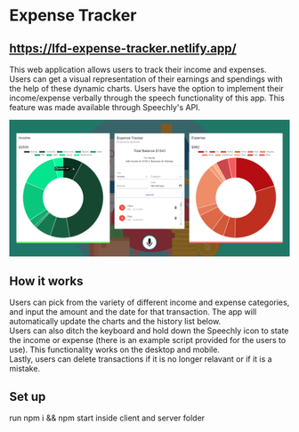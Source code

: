 # Expense Tracker

## https://lfd-expense-tracker.netlify.app/

This web application allows users to track their income and expenses. Users can get a visual representation of their earnings and spendings with the help of these dynamic charts. Users have the option to implement their income/expense verbally through the speech functionality of this app. This feature was made available through Speechly's API.

![alt text](https://github.com/lfdeleon98/expense_tracker/blob/master/public/img/ex.png)

## How it works

Users can pick from the variety of different income and expense categories, and input the amount and the date for that transaction. The app will automatically update the charts and the history list below.
<br>
Users can also ditch the keyboard and hold down the Speechly icon to state the income or expense (there is an example script provided for the users to use). This functionality works on the desktop and mobile.
<br>
Lastly, users can delete transactions if it is no longer relavant or if it is a mistake.

## Set up

run npm i && npm start inside client and server folder

